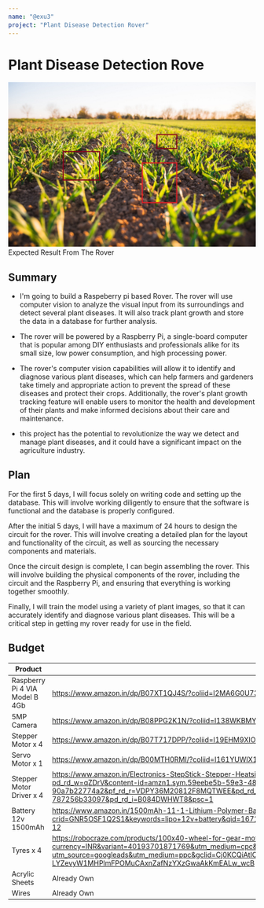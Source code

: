 ```yaml
---
name: "@exu3"
project: "Plant Disease Detection Rover"
---
```


# Plant Disease Detection Rove

![Expected result from the rover](https://raw.githubusercontent.com/Akshay-Vs/resources/main/src/Rover_Exp.png)
Expected Result From The Rover

## Summary

- I'm going to build a Raspeberry pi based Rover. The rover will use computer vision to analyze the visual input from its surroundings and detect several plant diseases.
It will also track plant growth and store the data in a database for further analysis.

- The rover will be powered by a Raspberry Pi, a single-board computer that is popular among DIY enthusiasts and professionals alike for its small size, low power consumption, and high processing power.

- The rover's computer vision capabilities will allow it to identify and diagnose various plant diseases, which can help farmers and gardeners take timely and appropriate action to prevent the spread of these diseases and protect their crops.
Additionally, the rover's plant growth tracking feature will enable users to monitor the health and development of their plants and make informed decisions about their care and maintenance.

- this project has the potential to revolutionize the way we detect and manage plant diseases, and it could have a significant impact on the agriculture industry.
## Plan

For the first 5 days, I will focus solely on writing code and setting up the database. This will involve working diligently to ensure that the software is functional and the database is properly configured.

After the initial 5 days, I will have a maximum of 24 hours to design the circuit for the rover. This will involve creating a detailed plan for the layout and functionality of the circuit, as well as sourcing the necessary components and materials.

Once the circuit design is complete, I can begin assembling the rover. This will involve building the physical components of the rover, including the circuit and the Raspberry Pi, and ensuring that everything is working together smoothly.

Finally, I will train the model using a variety of plant images, so that it can accurately identify and diagnose various plant diseases. This will be a critical step in getting my rover ready for use in the field.

## Budget

| Product                                     | Supplier/Link                      | Cost |
|---------------------------------------------|----------------------------------- | ---- |
| Raspberry Pi 4 VIA Model B 4Gb              | https://www.amazon.in/dp/B07XT1QJ4S/?coliid=I2MA6G0U73QSWP&colid=2LJGMB7J4NAAU&ref_=lv_ov_lig_dp_it_im&th=1 | $150   |
| 5MP Camera | https://www.amazon.in/dp/B08PPG2K1N/?coliid=I138WKBMYUGHL5&colid=11ADBITY3UBCW&psc=1&ref_=lv_ov_lig_dp_it                                    | $13 |
| Stepper Motor x 4                           | https://www.amazon.in/dp/B07T717DPP/?coliid=I19EHM9XIOD3Y8&colid=1AEM19FLQIHLY&psc=1&ref_=lv_ov_lig_dp_it60 | $40 |
| Servo Motor x 1                             | https://www.amazon.in/dp/B00MTH0RMI/?coliid=I161YUWIX1TZEB&colid=N2ALCYFQLNV2&psc=1&ref_=lv_ov_lig_dp_it_im | $6 |
| Stepper Motor Driver x 4                    | https://www.amazon.in/Electronics-StepStick-Stepper-Heatsink-Printer/dp/B084DWHWT8/ref=rvi_sccl_9/259-7335168-2566924?pd_rd_w=qZDrV&content-id=amzn1.sym.59eebe5b-59e3-4882-b364-90a7b22774a2&pf_rd_p=59eebe5b-59e3-4882-b364-90a7b22774a2&pf_rd_r=VDPY36M20812F8MQTWEE&pd_rd_wg=NNVkK&pd_rd_r=d2273c82-7c61-485c-80bf-787256b33097&pd_rd_i=B084DWHWT8&psc=1 | $10 |
| Battery 12v 1500mAh                         | https://www.amazon.in/1500mAh-11-1-Lithium-Polymer-Battery/dp/B09RG2VKML/ref=sr_1_12?crid=GNR5OSF1Q2S1&keywords=lipo+12v+battery&qid=1671506034&s=electronics&sprefix=lipo+12v+battery%2Celectronics%2C292&sr=1-12 | $24 |
| Tyres x 4                                   | https://robocraze.com/products/100x40-wheel-for-gear-motor?currency=INR&variant=40193701871769&utm_medium=cpc&utm_source=google&utm_campaign=Google%20Shopping&https://robocraze.com/?utm_source=googleads&utm_medium=ppc&gclid=Cj0KCQiAtICdBhCLARIsALUBFcFjMDHncH6LLO5dNUkS4x-LYZevyW1MHPlmFPOMuCAxnZafNzYXzGwaAkKmEALw_wcB |  $5 |
| Acrylic Sheets                              | Already Own | $0 |
| Wires                                       | Already Own | $0 |